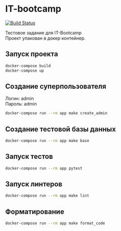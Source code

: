 # IT-bootcamp
[![Build Status](https://img.shields.io/endpoint.svg?url=https%3A%2F%2Factions-badge.atrox.dev%2FArtsiomPH%2FIt-bootcamp%2Fbadge%3Fref%3Dmain&style=flat)](https://actions-badge.atrox.dev/ArtsiomPH/It-bootcamp/goto?ref=main)

Тестовое задание для IT-Bootcamp<br/>
Проект упакован в докер контейнер.

## Запуск проекта

```sh
docker-compose build
docker-compose up
```

## Создание суперпользователя

Логин: admin<br>
Пароль: admin

```sh
docker-compose run --rm app make create_admin
```

## Создание тестовой базы данных

```sh
docker-compose run --rm app make base
```

## Запуск тестов

```sh
docker-compose run --rm app pytest
```

## Запуск линтеров

```sh
docker-compose run --rm app make lint
```

## Форматирование

```sh
docker-compose run --rm app make format_code
```
